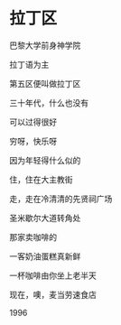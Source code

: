    

# 拉丁区

巴黎大学前身神学院

拉丁语为主

第五区便叫做拉丁区

三十年代，什么也没有

可以过得很好

穷呀，快乐呀

因为年轻得什么似的

住，住在大主教街

走，走在冷清清的先贤祠广场

圣米歇尔大道转角处

那家卖咖啡的

一客奶油蛋糕真新鲜

一杯咖啡由你坐上老半天

现在，噢，麦当劳速食店

1996